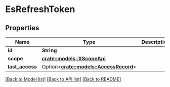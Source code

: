 # EsRefreshToken

## Properties

Name | Type | Description | Notes
------------ | ------------- | ------------- | -------------
**id** | **String** |  | 
**scope** | [**crate::models::XScopeApi**](XScopeApi.md) |  | 
**last_access** | Option<[**crate::models::AccessRecord**](AccessRecord.md)> |  | [optional]

[[Back to Model list]](../README.md#documentation-for-models) [[Back to API list]](../README.md#documentation-for-api-endpoints) [[Back to README]](../README.md)


